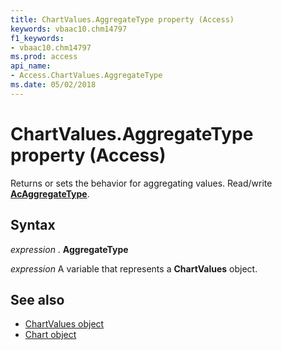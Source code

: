 ```yaml
---
title: ChartValues.AggregateType property (Access)
keywords: vbaac10.chm14797
f1_keywords:
- vbaac10.chm14797
ms.prod: access
api_name:
- Access.ChartValues.AggregateType
ms.date: 05/02/2018
---
```



# ChartValues.AggregateType property (Access)

Returns or sets the behavior for aggregating values. Read/write **[AcAggregateType](Access.AcAggregateType.md)**.


## Syntax

_expression_ . **AggregateType**

_expression_ A variable that represents a **ChartValues** object.


## See also

- [ChartValues object](Access.ChartValues.md)
- [Chart object](Access.Chart.md)